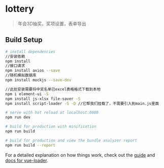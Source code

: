 # lottery

> 年会3D抽奖，奖项设置，表单导出

## Build Setup

``` bash
# install dependencies
//安装依赖
npm install
//接口请求
npm install axios --save
//随机模拟数据库
npm install mockjs --save-dev

//此处安装需要将中奖名单已excel表格格式下载到本地
npm i element-ui -S
npm install js-xlsx file-saver -S
npm install script-loader -S -D //它帮我们挂载了，不需要引入到main.js里面

# serve with hot reload at localhost:8080
npm run dev

# build for production with minification
npm run build

# build for production and view the bundle analyzer report
npm run build --report
```

For a detailed explanation on how things work, check out the [guide](http://vuejs-templates.github.io/webpack/) and [docs for vue-loader](http://vuejs.github.io/vue-loader).
